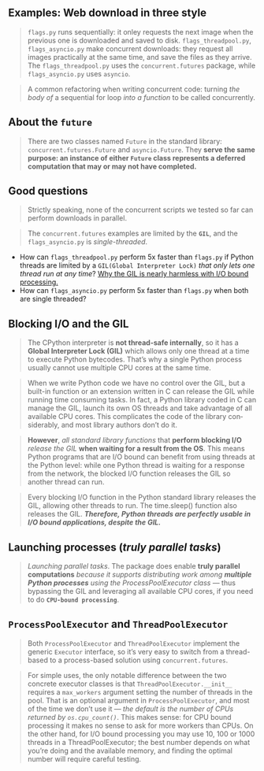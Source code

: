 ## Examples: Web download in three style
> `flags.py` runs sequentially: it onley requests the next image when the previous one is downloaded and saved to disk.
> `flags_threadpool.py`, `flags_asyncio.py` make concurrent downloads: they request all images practically at the same time, and save the files as they arrive.
> The `flags_threadpool.py` uses the `concurrent.futures` package, while `flags_asyncio.py` uses `asyncio`.

> A common refactoring when writing concurrent code: turning _the body of_ a sequential for loop _into a function_ to be called concurrently.

## About the `future`
> There are two classes named `Future` in the standard library: `concurrent.futures.Future` and `asyncio.Future`. 
> They **serve the same purpose: an instance of either `Future` class represents a deferred computation that may or may not have completed.**

## Good questions
> Strictly speaking, none of the concurrent scripts we tested so far can perform downloads in parallel.

> The `concurrent.futures` examples are limited by the **`GIL`**, and the `flags_asyncio.py` is _single-threaded_.

- How can `flags_threadpool.py` perform 5x faster than `flags.py` if Python threads are limited by a `GIL(Global Interpreter Lock)` _that only lets one thread run at any time_? [Why the GIL is nearly harmless with I/O bound processing.](#blocking-io-and-the-gil)
- How can `flags_asyncio.py` perform 5x faster than `flags.py` when both are single threaded?

## Blocking I/O and the GIL
> The CPython interpreter is **not thread-safe internally**, 
> so it has a **Global Interpreter Lock (GIL)** which allows only one thread at a time to execute Python bytecodes. 
> That’s why a single Python process usually cannot use multiple CPU cores at the same time.

> When we write Python code we have no control over the GIL, but a built-in function or an extension written in C can release the GIL while running time consuming tasks. In fact, a Python library coded in C can manage the GIL, launch its own OS threads and take advantage of all available CPU cores. This complicates the code of the library con‐ siderably, and most library authors don’t do it.

> **However**, _all standard library functions_ that **perform blocking I/O** _release the GIL_ **when waiting for a result from the OS**. This means Python programs that are I/O bound can benefit from using threads at the Python level: while one Python thread is waiting for a response from the network, the blocked I/O function releases the GIL so another thread can run.

> Every blocking I/O function in the Python standard library releases the GIL, allowing other threads to run. The time.sleep() function also releases the GIL. _**Therefore, Python threads are perfectly usable in I/O bound applications, despite the GIL.**_

## Launching processes (_truly parallel tasks_)
> _Launching parallel tasks_. The package does enable **truly parallel computations** _because it supports distributing work among **multiple Python processes** using the ProcessPoolExecutor class_ — thus bypassing the GIL and leveraging all available CPU cores, if you need to do **`CPU-bound processing`**.

## `ProcessPoolExecutor` and `ThreadPoolExecutor`
> Both `ProcessPoolExecutor` and `ThreadPoolExecutor` implement the generic `Executor` interface, so it’s very easy to switch from a thread-based to a process-based solution using `concurrent.futures`.

> For simple uses, the only notable difference between the two concrete executor classes is that `ThreadPoolExecutor.__init__ ` requires a `max_workers` argument setting the number of threads in the pool. That is an optional argument in `ProcessPoolExecutor`, and most of the time we don’t use it — _the default is the number of CPUs returned by `os.cpu_count()`_. This makes sense: for CPU bound processing it makes no sense to ask for more workers than CPUs. On the other hand, for I/O bound processing you may use 10, 100 or 1000 threads in a ThreadPoolExecutor; the best number depends on what you’re doing and the available memory, and finding the optimal number will require careful testing.
